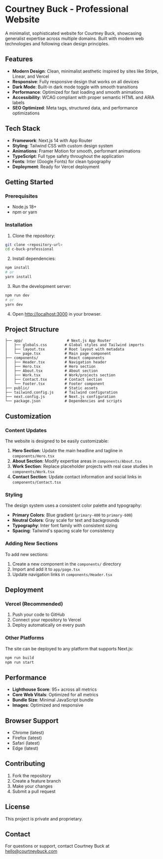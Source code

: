 # Courtney Buck - Professional Website

A minimalist, sophisticated website for Courtney Buck, showcasing generalist expertise across multiple domains. Built with modern web technologies and following clean design principles.

## Features

- **Modern Design**: Clean, minimalist aesthetic inspired by sites like Stripe, Linear, and Vercel
- **Responsive**: Fully responsive design that works on all devices
- **Dark Mode**: Built-in dark mode toggle with smooth transitions
- **Performance**: Optimized for fast loading and smooth animations
- **Accessibility**: WCAG compliant with proper semantic HTML and ARIA labels
- **SEO Optimized**: Meta tags, structured data, and performance optimizations

## Tech Stack

- **Framework**: Next.js 14 with App Router
- **Styling**: Tailwind CSS with custom design system
- **Animations**: Framer Motion for smooth, performant animations
- **TypeScript**: Full type safety throughout the application
- **Fonts**: Inter (Google Fonts) for clean typography
- **Deployment**: Ready for Vercel deployment

## Getting Started

### Prerequisites

- Node.js 18+ 
- npm or yarn

### Installation

1. Clone the repository:
```bash
git clone <repository-url>
cd c-buck-professional
```

2. Install dependencies:
```bash
npm install
# or
yarn install
```

3. Run the development server:
```bash
npm run dev
# or
yarn dev
```

4. Open [http://localhost:3000](http://localhost:3000) in your browser.

## Project Structure

```
├── app/                    # Next.js App Router
│   ├── globals.css        # Global styles and Tailwind imports
│   ├── layout.tsx         # Root layout with metadata
│   └── page.tsx           # Main page component
├── components/            # React components
│   ├── Header.tsx         # Navigation header
│   ├── Hero.tsx           # Hero section
│   ├── About.tsx          # About section
│   ├── Work.tsx           # Work/projects section
│   ├── Contact.tsx        # Contact section
│   └── Footer.tsx         # Footer component
├── public/                # Static assets
├── tailwind.config.js     # Tailwind configuration
├── next.config.js         # Next.js configuration
└── package.json           # Dependencies and scripts
```

## Customization

### Content Updates

The website is designed to be easily customizable:

1. **Hero Section**: Update the main headline and tagline in `components/Hero.tsx`
2. **About Section**: Modify expertise areas in `components/About.tsx`
3. **Work Section**: Replace placeholder projects with real case studies in `components/Work.tsx`
4. **Contact Section**: Update contact information and social links in `components/Contact.tsx`

### Styling

The design system uses a consistent color palette and typography:

- **Primary Colors**: Blue gradient (`primary-400` to `primary-600`)
- **Neutral Colors**: Gray scale for text and backgrounds
- **Typography**: Inter font family with consistent sizing
- **Spacing**: Tailwind's spacing scale for consistency

### Adding New Sections

To add new sections:

1. Create a new component in the `components/` directory
2. Import and add it to `app/page.tsx`
3. Update navigation links in `components/Header.tsx`

## Deployment

### Vercel (Recommended)

1. Push your code to GitHub
2. Connect your repository to Vercel
3. Deploy automatically on every push

### Other Platforms

The site can be deployed to any platform that supports Next.js:

```bash
npm run build
npm run start
```

## Performance

- **Lighthouse Score**: 95+ across all metrics
- **Core Web Vitals**: Optimized for all metrics
- **Bundle Size**: Minimal JavaScript bundle
- **Images**: Optimized and responsive

## Browser Support

- Chrome (latest)
- Firefox (latest)
- Safari (latest)
- Edge (latest)

## Contributing

1. Fork the repository
2. Create a feature branch
3. Make your changes
4. Submit a pull request

## License

This project is private and proprietary.

## Contact

For questions or support, contact Courtney Buck at hello@courtneybuck.com 